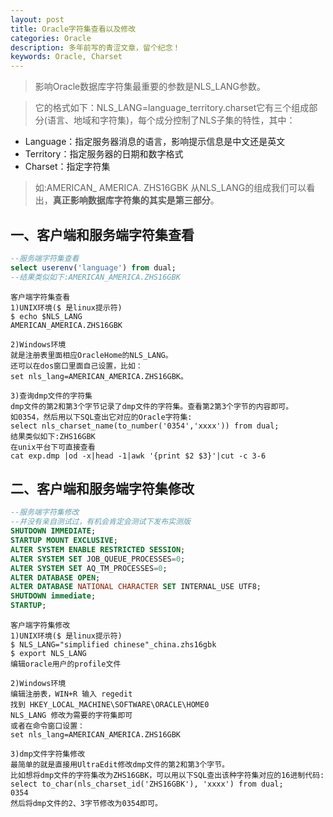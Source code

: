 ```yaml
---
layout: post
title: Oracle字符集查看以及修改
categories: Oracle
description: 多年前写的青涩文章，留个纪念！
keywords: Oracle, Charset
---
```


> 影响Oracle数据库字符集最重要的参数是NLS_LANG参数。

> 它的格式如下：NLS_LANG=language_territory.charset它有三个组成部分(语言、地域和字符集)，每个成分控制了NLS子集的特性，其中：

- Language：指定服务器消息的语言，影响提示信息是中文还是英文
- Territory：指定服务器的日期和数字格式
- Charset：指定字符集

> 如:AMERICAN_ AMERICA. ZHS16GBK 从NLS_LANG的组成我们可以看出，**真正影响数据库字符集的其实是第三部分**。



## 一、客户端和服务端字符集查看

```sql
--服务端字符集查看
select userenv('language') from dual;
--结果类似如下:AMERICAN_AMERICA.ZHS16GBK
```

```shell
客户端字符集查看
1)UNIX环境($ 是linux提示符)
$ echo $NLS_LANG
AMERICAN_AMERICA.ZHS16GBK

2)Windows环境
就是注册表里面相应OracleHome的NLS_LANG。
还可以在dos窗口里面自己设置，比如：
set nls_lang=AMERICAN_AMERICA.ZHS16GBK。

3)查询dmp文件的字符集
dmp文件的第2和第3个字节记录了dmp文件的字符集。查看第2第3个字节的内容即可。
如0354，然后用以下SQL查出它对应的Oracle字符集:
select nls_charset_name(to_number('0354','xxxx')) from dual;
结果类似如下:ZHS16GBK
在unix平台下可直接查看
cat exp.dmp |od -x|head -1|awk '{print $2 $3}'|cut -c 3-6
```



## 二、客户端和服务端字符集修改

```sql
--服务端字符集修改
--并没有亲自测试过，有机会肯定会测试下发布实测版
SHUTDOWN IMMEDIATE;
STARTUP MOUNT EXCLUSIVE;
ALTER SYSTEM ENABLE RESTRICTED SESSION;
ALTER SYSTEM SET JOB_QUEUE_PROCESSES=0;
ALTER SYSTEM SET AQ_TM_PROCESSES=0;
ALTER DATABASE OPEN;
ALTER DATABASE NATIONAL CHARACTER SET INTERNAL_USE UTF8;
SHUTDOWN immediate;
STARTUP;
```

```shell
客户端字符集修改
1)UNIX环境($ 是linux提示符)
$ NLS_LANG="simplified chinese"_china.zhs16gbk
$ export NLS_LANG
编辑oracle用户的profile文件

2)Windows环境
编辑注册表，WIN+R 输入 regedit
找到 HKEY_LOCAL_MACHINE\SOFTWARE\ORACLE\HOME0
NLS_LANG 修改为需要的字符集即可
或者在命令窗口设置：
set nls_lang=AMERICAN_AMERICA.ZHS16GBK

3)dmp文件字符集修改
最简单的就是直接用UltraEdit修改dmp文件的第2和第3个字节。
比如想将dmp文件的字符集改为ZHS16GBK，可以用以下SQL查出该种字符集对应的16进制代码: 
select to_char(nls_charset_id('ZHS16GBK'), 'xxxx') from dual;
0354
然后将dmp文件的2、3字节修改为0354即可。
```

